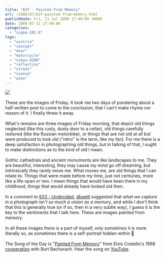 ```yaml
---
title: "637 - Painted From Memory"
url: /2008/07/637-painted-from-memory.html
publishDate: Fri, 11 Jul 2008 17:49:00 +0000
date: 2008-07-11 17:49:00
categories: 
  - "sigma-201-8"
tags: 
  - "austria"
  - "concept"
  - "door"
  - "motorcycle"
  - "nikon-d300"
  - "reflection"
  - "street"
  - "vienna"
  - "wien"
---
```

<a href="https://d25zfm9zpd7gm5.cloudfront.net/1200x1200/2008/20080711_072443_ps.jpg" target="_blank"><img src="https://d25zfm9zpd7gm5.cloudfront.net/0600x0600/2008/20080711_072443_ps.jpg"/></a><br/><br/>These are the images of Friday. It took me two days of pondering about a half-written post to come to the conclusion, that I can't make rhyme nor reason of it. I finally threw it away.<br/><br/><a href="https://d25zfm9zpd7gm5.cloudfront.net/1200x1200/2008/20080711_075048_ps.jpg" target="_blank"><img alt="" border="0" src="https://d25zfm9zpd7gm5.cloudfront.net/0150x0150/2008/20080711_075048_ps.jpg" style="margin: 0pt 10px 0pt 0px; float: left;"/></a> What's remains are three images of Friday morning, that depict old things neglected (like this rusty, dusty door to a cellar), old things carefully restored (like the Russian motorbike), or things that are not old at all but were produced to look old ("retro" is the term, like my fan). For me there is a deep satisfaction in photographing old things, but in talking of that, I ought to make distinctions as to the kind of old I mean.<br/><br/><a href="https://d25zfm9zpd7gm5.cloudfront.net/1200x1200/2008/20080711_074836_ps.jpg" target="_blank"><img alt="" border="0" src="https://d25zfm9zpd7gm5.cloudfront.net/0150x0150/2008/20080711_074836_ps.jpg" style="margin: 0pt 0px 0pt 10px; float: right;"/></a> Gothic cathedrals and ancient monuments are like landscapes to me. They are beautiful, interesting, they may cause my mind go off dreaming, but intrinsically they rarely move me. What moves me, are old things that I can relate to. Things that were made before my time, just not centuries, more like a life-span or two. I mean things that would have been there in my childhood, things that would already have looked old then.<br/><br/>In a comment to <a href="/2008/07/633-undecided.html">633 - Undecided</a>, <a href="http://dkwett.wordpress.com/" target="_blank">dkwett</a> suggested that <span style="font-style:italic;">what we capture in a photograph isn't so much a vision as a memory</span>, and while I don't think that this is generally true (or if so, then in a very subtle way), I guess it is the key to the sentiments that I talk here. These are images painted from memory.<br/><br/><a href="https://d25zfm9zpd7gm5.cloudfront.net/1200x1200/2008/20080711_074836_ps_self.jpg" target="_blank"><img alt="" border="0" src="https://d25zfm9zpd7gm5.cloudfront.net/0150x0150/2008/20080711_074836_ps_self.jpg" style="margin: 0pt 10px 0pt 0px; float: left;"/></a> In all these images there is a part of myself, only sometimes it is more literally so, as sometimes there is a self-portrait hidden within 🙂<br/><br/>The Song of the Day is "<a href="http://www.lyricstime.com/burt-bacharach-painted-from-memory-lyrics.html" target="_blank">Painted From Memory</a>" from Elvis Costello's 1998 <a href="http://www.amazon.com/Painted-Memory-Elvis-Costello-Bacharach/dp/B00000AFFF" target="_blank">cooperation</a> with Burt Bacharach. Hear the song on <a href="http://www.youtube.com/watch?v=X6NWWnFqdZU" target="_blank">YouTube</a>.
